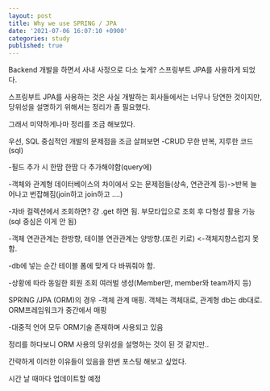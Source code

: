 ```yaml
---
layout: post
title: Why we use SPRING / JPA
date: '2021-07-06 16:07:10 +0900'
categories: study
published: true
---
```

Backend 개발을 하면서 사내 사정으로 다소 늦게? 스프링부트 JPA를 사용하게 되었다.

스프링부트 JPA를 사용하는 것은 사실 개발하는 회사들에서는 너무나 당연한 것이지만, 당위성을 설명하기 위해서는 정리가 좀 필요했다. 

그래서 미약하게나마 정리를 조금 해보았다. 


우선, SQL 중심적인 개발의 문제점을 조금 살펴보면
-CRUD 무한 반복, 지루한 코드(sql)

-필드 추가 시 한땀 한땀 다 추가해야함(query에)

-객체와 관계형 데이터베이스의 차이에서 오는 문제점들(상속, 연관관계 등)->반복 늘어나고 번잡해짐(join하고 join하고 ….) 

-자바 컬렉션에서 조회하면? 걍 .get 하면 됨. 부모타입으로 조회 후 다형성 활용 가능(sql 중심은 이게 안 됨)

-객체 연관관계는 한방향, 테이블 연관관계는 양방향.(포린 키로) <-객체지향스럽지 못 함.

-db에 넣는 순간 테이블 폼에 맞게 다 바꿔줘야 함.

-상황에 따라 동일한 회원 조회 여러벌 생성(Member만,  member와 team까지 등)


SPRING /JPA (ORM)의 경우
-객체 관계 매핑. 객체는 객체대로, 관계형 db는 db대로. ORM프레임워크가 중간에서 매핑

-대중적 언어 모두 ORM기술 존재하며 사용되고 있음


정리를 하다보니 ORM 사용의 당위성을 설명하는 것이 된 것 같지만..

간략하게 이러한 이유들이 있음을 한번 포스팅 해보고 싶었다.

시간 날 때마다 업데이트할 예정
